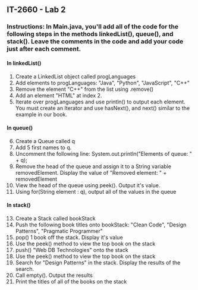 ## IT-2660 - Lab 2
### Instructions: In Main.java, you'll add all of the code for the following steps in the methods linkedList(), queue(), and stack(). Leave the comments in the code and add your code just after each comment.

#### In linkedList()

1. Create a LinkedList<String> object called progLanguages
2. Add elements to progLanguages: "Java", "Python", "JavaScript", "C++"
3. Remove the element "C++" from the list using .remove()
4. Add an element "HTML" at index 2.
5. Iterate over progLanguages and use println() to output each element. You must create an Iterator<string> and use hasNext(), and next() similar to the example in our book.

#### In queue()

6. Create a Queue<String> called q
7. Add 5 first names to q.
8. Uncomment the following line: System.out.println("Elements of queue: " + q);
9. Remove the head of the queue and assign it to a String variable removedElement. Display the value of "Removed element: " + removedElement
10. View the head of the queue using peek(). Output it's value.
11. Using for(String element : q), output all of the values in the queue

#### In stack()

13. Create a Stack<String> called bookStack
14. Push the following book titles onto bookStack: "Clean Code", "Design Patterns", "Pragmatic Programmer"
15. pop() 1 book off the stack. Display it's value
16. Use the peek() method to view the top book on the stack
17. push() "Web DB Technologies" onto the stack
18. Use the peek() method to view the top book on the stack
19. Search for "Design Patterns" in the stack. Display the results of the search.
20. Call empty(). Output the results
21. Print the titles of all of the books on the stack